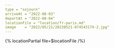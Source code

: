 ```yaml
---
type = "sojourn"
arriveAt = "2022-08-03"
departAt = "2022-08-04"
locationFile = "location/fr-paris.md"
image    = "2022/05/21/20220521-074543174-2.jpg"
---
```


{% locationPartial file=$locationFile /%} 
